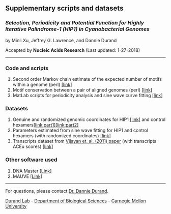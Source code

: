 ## Supplementary scripts and datasets

### *Selection, Periodicity and Potential Function for Highly Iterative Palindrome-1 (HIP1) in Cyanobacterial Genomes*

by Minli Xu, Jeffrey G. Lawrence, and Dannie Durand

Accepted by **Nucleic Acids Research**   (Last updated: 1-27-2018)

---

### Code and scripts
1. Second order Markov chain estimate of the expected number of motifs within a genome (perl) [[link]](https://github.com/minli-xu/HIP1/tree/master/expected_number)
2. Motif conservation between a pair of aligned genomes (perl) [[link]](https://github.com/minli-xu/HIP1/tree/master/compute_conservation)
3. MatLab scripts for periodicity analysis and sine wave curve fitting [[link]](https://github.com/minli-xu/HIP1/tree/master/periodicity)

### Datasets
1. Genuine and randomized genomic coordinates for HIP1 [[link]](https://doi.org/10.5061/dryad.b301d/1) and control hexamers[[link:part1]](https://doi.org/10.5061/dryad.b301d/2)[[link:part2]](https://doi.org/10.5061/dryad.b301d/4)
2. Parameters estimated from sine wave fitting for HIP1 and control hexamers (with randomized coordinates) [[link]](https://doi.org/10.5061/dryad.b301d/5)
3. Transcripts dataset from [Vijayan et. al. (2011) paper](https://genomebiology.biomedcentral.com/articles/10.1186/gb-2011-12-5-r47) (with transcripts ACEu scores) [[link]](https://doi.org/10.5061/dryad.b301d/3)

### Other software used
1. DNA Master [[Link]](http://cobamide2.bio.pitt.edu/computer.htm)
2. MAUVE [[Link]](http://darlinglab.org/mauve/mauve.html)

---

For questions, please contact [Dr. Dannie Durand](https://www.cmu.edu/bio/people/faculty/durand.html).

[Durand Lab](http://www.cs.cmu.edu/~durand/) - [Department of Biological Sciences](https://www.cmu.edu/bio/) - [Carnegie Mellon University](https://www.cmu.edu/)
